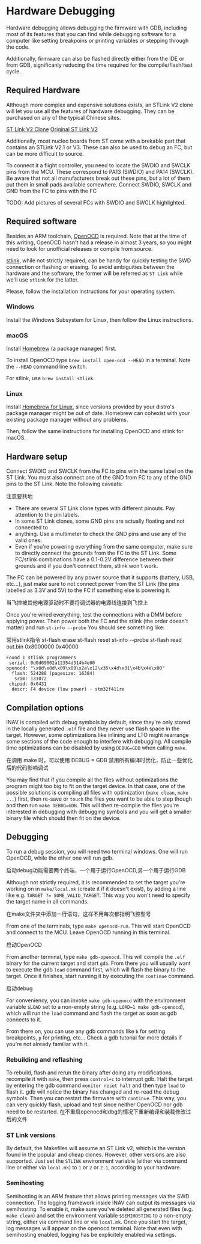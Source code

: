 # Hardware Debugging

Hardware debugging allows debugging the firmware with GDB, including most of its
features that you can find while debugging software for a computer like setting
breakpoins or printing variables or stepping through the code.

Additionally, firmware can also be flashed directly either from the IDE or from GDB,
significanly reducing the time required for the compile/flash/test cycle.

## Required Hardware

Although more complex and expensive solutions exists, an STLink V2 clone will let you
use all the features of hardware debugging. They can be purchased on any of the typical
Chinese sites.

[ST Link V2 Clone](https://inavflight.com/shop/s/bg/1177014)
[Original ST Link V2](https://inavflight.com/shop/s/bg/1099119)

Additionally, most nucleo boards from ST come with a brekable part that contains an
STLink V2.1 or V3. These can also be used to debug an FC, but can be more difficult to
source.

To connect it a flight controller, you need to locate the SWDIO and SWCLK pins from the
MCU. These correspond to PA13 (SWDIO) and PA14 (SWCLK). Be aware that not all manufacturers
break out these pins, but a lot of them put them in small pads available somewhere.
Connect SWDIO, SWCLK and GND from the FC to pins with the FC

TODO: Add pictures of several FCs with SWDIO and SWCLK highlighted.

## Required software

Besides an ARM toolchain, [OpenOCD](http://openocd.org) is required. Note that at the
time of this writing, OpenOCD hasn't had a release in almost 3 years, so you might
need to look for unofficial releases or compile from source.

[stlink](https://github.com/texane/stlink), while not strictly required, can be handy
for quickly testing the SWD connection or flashing or erasing. To avoid ambiguities
between the hardware and the software, the former will be referred as `ST Link` while
we'll use `stlink` for the latter.

Please, follow the installation instructions for your operating system.

### Windows

Install the Windows Subsystem for Linux, then follow the Linux instructions.

### macOS

Install [Homebrew](https://brew.sh) (a package manager) first.

To install OpenOCD type `brew install open-ocd --HEAD` in a terminal. Note the `--HEAD`
command line switch.

For stlink, use `brew install stlink`.

### Linux

Install [Homebrew for Linux](https://docs.brew.sh/Homebrew-on-Linux), since versions
provided by your distro's package manager might be out of date. Homebrew can cohexist
with your existing package manager without any problems.

Then, follow the same instructions for installing OpenOCD and stlink for macOS.

## Hardware setup

Connect SWDIO and SWCLK from the FC to pins with the same label on the ST Link. You must
also connect one of the GND from FC to any of the GND pins to the ST Link. Note the
following caveats:

注意要共地

- There are several ST Link clone types with different pinouts. Pay attention to the pin
labels.
- In some ST Link clones, some GND pins are actually floating and not connected to
- anything. Use a multimeter to check the GND pins and use any of the valid ones.
- Even if you're powering everything from the same computer, make sure to directly connect
the grounds from the FC to the ST Link. Some FC/stlink combinations have a 0.1-0.2V
difference between their grounds and if you don't connect them, stlink won't work.

The FC can be powered by any power source that it supports (battery, USB, etc...), just
make sure to not connect power from the ST Link (the pins labelled as 3.3V and 5V) to the
FC if something else is powering it.

当飞控被其他电源驱动时不要将调试器的电源线连接到飞控上

Once you're wired everything, test the connections with a DMM before applying power. Then
power both the FC and the stlink (the order doesn't matter) and run `st-info --probe`
You should see something like:

常用stlink指令
st-flash erase
st-flash reset
st-info --probe
st-flash read out.bin 0x8000000 0x40000

```
Found 1 stlink programmers
 serial: 0d0d09002a12354d314b4e00
openocd: "\x0d\x0d\x09\x00\x2a\x12\x35\x4d\x31\x4b\x4e\x00"
  flash: 524288 (pagesize: 16384)
   sram: 131072
 chipid: 0x0431
  descr: F4 device (low power) - stm32f411re
```

## Compilation options

INAV is compiled with debug symbols by default, since they're only stored in the locally
generated `.elf` file and they never use flash space in the target. However, some
optimizations like inlining and LTO might rearrange some sections of the code enough
to interfere with debugging. All compile time optimizations can be disabled by
using `DEBUG=GDB` when calling `make`.

在调用 make 时，可以使用 DEBUG = GDB 禁用所有编译时优化，防止一些优化后的代码影响调试

You may find that if you compile all the files without optimizations the program might
too big to fit on the target device. In that case, one of the possible solutions is
compiling all files with optimization (`make clean`, `make ...`) first, then re-save
or `touch` the files you want to be able to step though and then run `make DEBUG=GDB`.
This will then re-compile the files you're interested in debugging with debugging symbols and you will get a smaller binary file which should then fit on the device.

## Debugging

To run a debug session, you will need two terminal windows. One will run OpenOCD, while
the other one will run gdb.

启动debug功能需要两个终端，一个用于运行OpenOCD,另一个用于运行GDB

Although not strictly required, it is recommended to set the target you're working on
in `make/local.mk` (create it if it doesn't exist), by adding a line like e.g.
`TARGET ?= SOME_VALID_TARGET`. This way you won't need to specify the target name in
all commands.

在make文件夹中添加一行语句，这样不用每次都指明飞控型号

From one of the terminals, type `make openocd-run`. This will start OpenOCD and connect
to the MCU. Leave OpenOCD running in this terminal.

启动OpenOCD

From another terminal, type `make gdb-openocd`. This will compile the `.elf` binary for
the current target and start `gdb`. From there you will usually want to execute the gdb
`load` command first, which will flash the binary to the target. Once it finishes, start
running it by executing the `continue` command.

启动debug

For conveniency, you can invoke `make gdb-openocd` with the environment variable `$LOAD`
set to a non-empty string (e.g. `LOAD=1 make gdb-openocd`), which will run the `load`
command and flash the target as soon as gdb connects to it.

From there on, you can use any gdb commands like `b` for setting breakpoints, `p` for
printing, etc... Check a gdb tutorial for more details if you're not already familiar
with it.

### Rebuilding and reflashing

To rebuild, flash and rerun the binary after doing any modifications, recompile it
with `make`, then press `control+c` to interrupt gdb. Halt the target by entering the
gdb command `monitor reset halt` and then type `load` to flash it. gdb will notice the
binary has changed and re-read the debug symbols. Then you can restart the firmware with
`continue`. This way, you can very quickly flash, upload and test since neither OpenOCD
nor gdb need to be restarted.
在不重启openocd和dbg的情况下重新编译和装载修改过后的文件

### ST Link versions

By default, the Makefiles will assume an ST Link v2, which is the version found in the
popular and cheap clones. However, other versions are also supported. Just set the
`STLINK` environment variable (either via command line or either via `local.mk`) to
`1` or `2` or `2.1`, according to your hardware.

### Semihosting

Semihosting is an ARM feature that allows printing messages via the SWD connection.
The logging framework inside INAV can output its messages via semihosting. To enable
it, make sure you've deleted all generated files (e.g. `make clean`) and set the
environment variable `$SEMIHOSTING` to a non-empty string, either via command line
or via `local.mk`. Once you start the target, log messages will appear on the openocd
terminal. Note that even with semihosting enabled, logging has be explicitely enabled
via settings.
